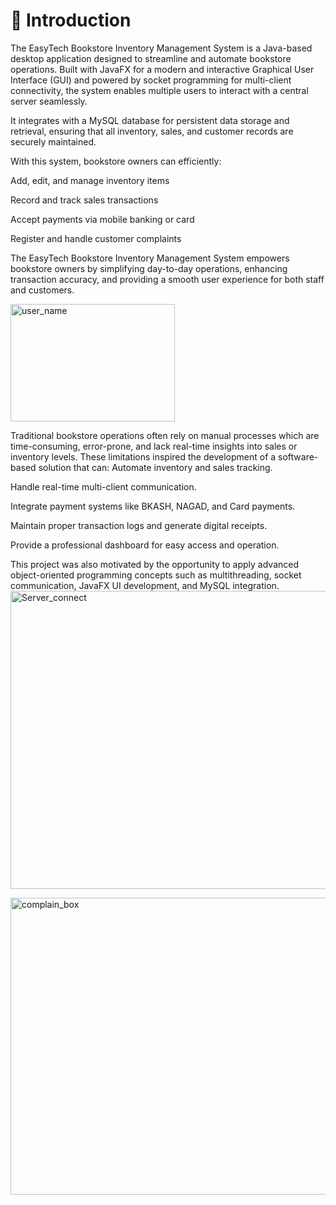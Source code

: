 # 📖 Introduction
The EasyTech Bookstore Inventory Management System is a Java-based desktop application designed to streamline and automate bookstore operations. Built with JavaFX for a modern and interactive Graphical User Interface (GUI) and powered by socket programming for multi-client connectivity, the system enables multiple users to interact with a central server seamlessly.

It integrates with a MySQL database for persistent data storage and retrieval, ensuring that all inventory, sales, and customer records are securely maintained.

With this system, bookstore owners can efficiently:

Add, edit, and manage inventory items

Record and track sales transactions

Accept payments via mobile banking or card

Register and handle customer complaints

The EasyTech Bookstore Inventory Management System empowers bookstore owners by simplifying day-to-day operations, enhancing transaction accuracy, and providing a smooth user experience for both staff and customers.



<img width="263" height="188" alt="user_name" src="https://github.com/user-attachments/assets/dd8c01fe-440c-45b1-8f3d-8ba033f26575" />

Traditional bookstore operations often rely on manual processes which are time-consuming, error-prone, and lack real-time insights into sales or inventory levels. These limitations inspired the development of a software-based solution that can:
Automate inventory and sales tracking.


Handle real-time multi-client communication.


Integrate payment systems like BKASH, NAGAD, and Card payments.


Maintain proper transaction logs and generate digital receipts.


Provide a professional dashboard for easy access and operation.


This project was also motivated by the opportunity to apply advanced object-oriented programming concepts such as multithreading, socket communication, JavaFX UI development, and MySQL integration.
<img width="598" height="477" alt="Server_connect" src="https://github.com/user-attachments/assets/992be200-fff3-4617-b774-2737452bc90c" />

<img width="598" height="475" alt="complain_box" src="https://github.com/user-attachments/assets/159377bd-5839-480a-9054-34375f0a736f" />


